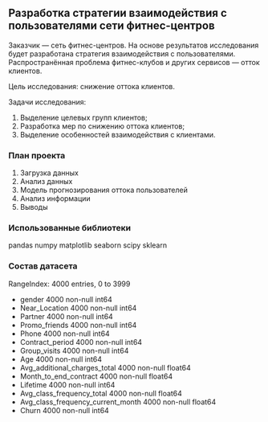 ﻿## Разработка стратегии взаимодействия с пользователями сети фитнес-центров

Заказчик — сеть фитнес-центров. На основе результатов исследования будет разработана стратегия взаимодействия с пользователями. 
Распространённая проблема фитнес-клубов и других сервисов — отток клиентов.

Цель исследования: снижение оттока клиентов.

Задачи исследования:
1.	Выделение целевых групп клиентов;
2.	Разработка мер по снижению оттока клиентов;
3.	Выделение особенностей взаимодействия с клиентами.


### План проекта

1.	Загрузка данных 
2.	Анализ данных 
3.	Модель прогнозирования оттока пользователей 
4.	Анализ информации 
5.	Выводы 

### Использованные библиотеки

pandas
numpy
matplotlib
seaborn
scipy
sklearn

### Состав датасета

RangeIndex: 4000 entries, 0 to 3999

- gender                               4000 non-null int64
- Near_Location                        4000 non-null int64
- Partner                              4000 non-null int64
- Promo_friends                        4000 non-null int64
- Phone                                4000 non-null int64
- Contract_period                      4000 non-null int64
- Group_visits                         4000 non-null int64
- Age                                  4000 non-null int64
- Avg_additional_charges_total         4000 non-null float64
- Month_to_end_contract                4000 non-null float64
- Lifetime                             4000 non-null int64
- Avg_class_frequency_total            4000 non-null float64
- Avg_class_frequency_current_month    4000 non-null float64
- Churn                                4000 non-null int64





